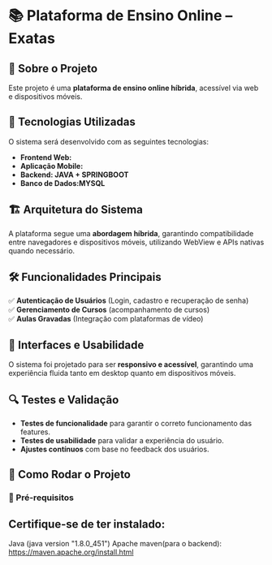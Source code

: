 # 📚 Plataforma de Ensino Online – Exatas

## 📌 Sobre o Projeto  
Este projeto é uma **plataforma de ensino online híbrida**, acessível via web e dispositivos móveis.  

## 🚀 Tecnologias Utilizadas  
O sistema será desenvolvido com as seguintes tecnologias:  
- **Frontend Web:** 
- **Aplicação Mobile:** 
- **Backend: JAVA + SPRINGBOOT** 
- **Banco de Dados:MYSQL** 

## 🏗 Arquitetura do Sistema  
A plataforma segue uma **abordagem híbrida**, garantindo compatibilidade entre navegadores e dispositivos móveis, utilizando WebView e APIs nativas quando necessário.  

## 🛠 Funcionalidades Principais  
✅ **Autenticação de Usuários** (Login, cadastro e recuperação de senha)  
✅ **Gerenciamento de Cursos** (acompanhamento de cursos)  
✅ **Aulas Gravadas** (Integração com plataformas de vídeo)  

## 📱 Interfaces e Usabilidade  
O sistema foi projetado para ser **responsivo e acessível**, garantindo uma experiência fluida tanto em desktop quanto em dispositivos móveis.  

## 🔍 Testes e Validação  
- **Testes de funcionalidade** para garantir o correto funcionamento das features.  
- **Testes de usabilidade** para validar a experiência do usuário.  
- **Ajustes contínuos** com base no feedback dos usuários.  

## 📌 Como Rodar o Projeto  

### 🔧 Pré-requisitos  
Certifique-se de ter instalado:  
------
Java (java version "1.8.0_451")
Apache maven(para o backend): https://maven.apache.org/install.html
